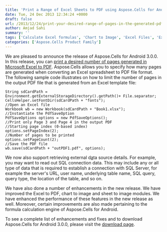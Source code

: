 ```yaml
---
title: 'Print a Range of Excel Sheets to PDF using Aspose.Cells for Android 3.0.0'
date: Tue, 24 Dec 2013 12:34:24 +0000
draft: false
url: /2013/12/24/print-your-desired-range-of-pages-in-the-generated-pdf-using-aspose.cells-for-android-3.0.0/
author: Amjad Sahi
summary: ''
tags: ['Calculate Excel formulas', 'Chart to Image', 'Excel Files', 'Excel to PDF', 'Limit the number of pages generated', 'OOXML API', 'Sheet to Image', 'export Excel workbooks to PDF', 'render MS Excel file formats', 'render images files from Charts', 'rendering Charts', 'retrieve External Data Sources Details']
categories: ['Aspose.Cells Product Family']
---
```


We are pleased to announce the release of Aspose.Cells for Android 3.0.0. In this release, you can [print a desired number of pages generated in Microsoft Excel to PDF][1]. Aspose.Cells allows you to specify how many pages are generated when converting an Excel spreadsheet to PDF file format. The following sample code illustrates on how to limit the number of pages in the output PDF file that is generated from an Excel template file:

```
String sdCardPath = Environment.getExternalStorageDirectory().getPath()+ File.separator; CellsHelper.setFontDir(sdCardPath + "fonts"); 
//Open an Excel file
Workbook wb = new Workbook(sdCardPath + "Book1.xlsx"); 
//Instantiate the PdfSaveOption 
PdfSaveOptions options = new PdfSaveOptions();
//Print only Page 3 and Page 4 in the output PDF
//Starting page index (0-based index)
options.setPageIndex(2);
//Number of pages to be printed
options.setPageCount(2);
//Save the PDF file
wb.save(sdCardPath + "outPDF1.pdf", options); 
```

We now also support retrieving external d[a][2]ta source details. For example, you may want to read out SQL connection data. This may include any or all type of data that is required to establish a connection with SQL Server, for example the server's URL, user name, underlying table name, SQL query, query type, the location of the table, and so on.

We have also done a number of enhancements in the new release. We have improved the Excel to PDF, chart to image and sheet to image modules. We have enhanced the performance of these features in the new release as well. Moreover, certain improvements are also made pertaining to the formula calculation engine of Aspose.Cells for Android.

To see a complete list of enhancements and fixes and to download Aspose.Cells for Android 3.0.0, please visit the [download page][3].




[1]: https://docs.aspose.com/cells/java/limit-the-number-of-pages-generated-excel-to-pdf-conversion/
[2]: https://docs.aspose.com/cells/java/retrieving-external-data-sources-details/
[3]: http://www.aspose.com/community/files/74/android-components/aspose.cells-for-android/entry515659.aspx




